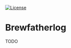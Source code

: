 [![License](https://img.shields.io/crates/l/brewfatherlog.svg)](./LICENSE.md)

# Brewfatherlog

<!-- cargo-rdme start -->

TODO

<!-- cargo-rdme end -->
